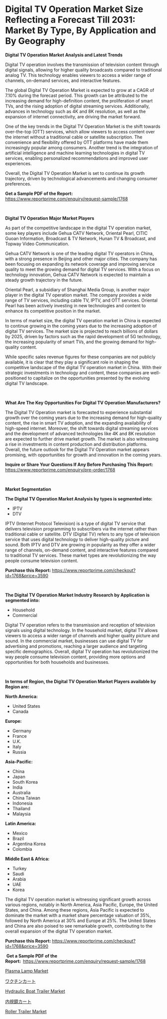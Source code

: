 <p><h1>Digital TV Operation Market Size Reflecting a Forecast Till 2031: Market By Type, By Application and By Geography</h1></p><p><strong>Digital TV Operation Market Analysis and Latest Trends</strong></p>
<p><p>Digital TV operation involves the transmission of television content through digital signals, allowing for higher quality broadcasts compared to traditional analog TV. This technology enables viewers to access a wider range of channels, on-demand services, and interactive features.</p><p>The global Digital TV Operation Market is expected to grow at a CAGR of 7.10% during the forecast period. This growth can be attributed to the increasing demand for high-definition content, the proliferation of smart TVs, and the rising adoption of digital streaming services. Additionally, advances in technology such as 4K and 8K resolution, as well as the expansion of internet connectivity, are driving the market forward.</p><p>One of the key trends in the Digital TV Operation Market is the shift towards over-the-top (OTT) services, which allow viewers to access content over the internet without a traditional cable or satellite subscription. The convenience and flexibility offered by OTT platforms have made them increasingly popular among consumers. Another trend is the integration of artificial intelligence and machine learning technologies in digital TV services, enabling personalized recommendations and improved user experiences.</p><p>Overall, the Digital TV Operation Market is set to continue its growth trajectory, driven by technological advancements and changing consumer preferences.</p></p>
<p><strong>Get a Sample PDF of the Report:&nbsp;</strong> <a href="https://www.reportprime.com/enquiry/request-sample/1768">https://www.reportprime.com/enquiry/request-sample/1768</a></p>
<p>&nbsp;</p>
<p><strong>Digital TV Operation Major Market Players</strong></p>
<p><p>As part of the competitive landscape in the digital TV operation market, some key players include Gehua CATV Network, Oriental Pearl, CITIC Guoan Information, Broadcast & TV Network, Hunan TV & Broadcast, and Topway Video Communication.</p><p>Gehua CATV Network is one of the leading digital TV operators in China, with a strong presence in Beijing and other major cities. The company has been focusing on expanding its network coverage and improving service quality to meet the growing demand for digital TV services. With a focus on technology innovation, Gehua CATV Network is expected to maintain a steady growth trajectory in the future.</p><p>Oriental Pearl, a subsidiary of Shanghai Media Group, is another major player in the digital TV operation market. The company provides a wide range of TV services, including cable TV, IPTV, and OTT services. Oriental Pearl has been actively investing in new technologies and content to enhance its competitive position in the market.</p><p>In terms of market size, the digital TV operation market in China is expected to continue growing in the coming years due to the increasing adoption of digital TV services. The market size is projected to reach billions of dollars by 2025, driven by factors such as the rapid development of 5G technology, the increasing popularity of smart TVs, and the growing demand for high-quality content.</p><p>While specific sales revenue figures for these companies are not publicly available, it is clear that they play a significant role in shaping the competitive landscape of the digital TV operation market in China. With their strategic investments in technology and content, these companies are well-positioned to capitalize on the opportunities presented by the evolving digital TV landscape.</p></p>
<p>&nbsp;</p>
<p><strong>What Are The Key Opportunities For Digital TV Operation Manufacturers?</strong></p>
<p><p>The Digital TV Operation market is forecasted to experience substantial growth over the coming years due to the increasing demand for high-quality content, the rise in smart TV adoption, and the expanding availability of high-speed internet. Moreover, the shift towards digital streaming services and the development of advanced technologies like 4K and 8K resolution are expected to further drive market growth. The market is also witnessing a rise in investments in content production and distribution platforms. Overall, the future outlook for the Digital TV Operation market appears promising, with opportunities for growth and innovation in the coming years.</p></p>
<p><strong>Inquire or Share Your Questions If Any Before Purchasing This Report:</strong> <a href="https://www.reportprime.com/enquiry/pre-order/1768">https://www.reportprime.com/enquiry/pre-order/1768</a></p>
<p>&nbsp;</p>
<p><strong>Market Segmentation</strong></p>
<p><strong>The Digital TV Operation Market Analysis by types is segmented into:</strong></p>
<p><ul><li>IPTV</li><li>DTV</li></ul></p>
<p><p>IPTV (Internet Protocol Television) is a type of digital TV service that delivers television programming to subscribers via the internet rather than traditional cable or satellite. DTV (Digital TV) refers to any type of television service that uses digital technology to deliver high-quality picture and sound. Both IPTV and DTV are growing in popularity as they offer a wider range of channels, on-demand content, and interactive features compared to traditional TV services. These market types are revolutionizing the way people consume television content.</p></p>
<p><strong>Purchase this Report:&nbsp;</strong><a href="https://www.reportprime.com/checkout?id=1768&price=3590">https://www.reportprime.com/checkout?id=1768&price=3590</a></p>
<p>&nbsp;</p>
<p><strong>The Digital TV Operation Market Industry Research by Application is segmented into:</strong></p>
<p><ul><li>Household</li><li>Commercial</li></ul></p>
<p><p>Digital TV operation refers to the transmission and reception of television signals using digital technology. In the household market, digital TV allows viewers to access a wider range of channels and higher quality picture and sound. In the commercial market, businesses can use digital TV for advertising and promotions, reaching a larger audience and targeting specific demographics. Overall, digital TV operation has revolutionized the way people consume television content, providing more options and opportunities for both households and businesses.</p></p>
<p>&nbsp;</p>
<p><strong>In terms of Region, the Digital TV Operation Market Players available by Region are:</strong></p>
<p>
    <p> <strong> North America: </strong>
        <ul>
            <li>United States</li>
            <li>Canada</li>
        </ul>
        </p> 
    <p> <strong> Europe: </strong>
        <ul>
            <li>Germany</li>
            <li>France</li>
            <li>U.K.</li>
            <li>Italy</li>
            <li>Russia</li>
        </ul>
        </p> 
    <p> <strong> Asia-Pacific: </strong>
        <ul>
            <li>China</li>
            <li>Japan</li>
            <li>South Korea</li>
            <li>India</li>
            <li>Australia</li>
            <li>China Taiwan</li>
            <li>Indonesia</li>
            <li>Thailand</li>
            <li>Malaysia</li>
        </ul>
        </p> 
    <p> <strong> Latin America: </strong>
        <ul>
            <li>Mexico</li>
            <li>Brazil</li>
            <li>Argentina Korea</li>
            <li>Colombia</li>
        </ul>
        </p> 
    <p> <strong> Middle East & Africa: </strong>
        <ul>
            <li>Turkey</li>
            <li>Saudi</li>
            <li>Arabia</li>
            <li>UAE</li>
            <li>Korea</li>
        </ul>
    </p>
    </p>
<p><p>The digital TV operation market is witnessing significant growth across various regions, notably in North America, Asia Pacific, Europe, the United States, and China. Among these regions, Asia Pacific is expected to dominate the market with a market share percentage valuation of 35%, followed by North America at 30% and Europe at 25%. The United States and China are also poised to see remarkable growth, contributing to the overall expansion of the digital TV operation market.</p></p>
<p><strong>Purchase this Report: </strong><a href="https://www.reportprime.com/checkout?id=1768&price=3590">https://www.reportprime.com/checkout?id=1768&price=3590</a></p>
<p>&nbsp;<strong>Get a Sample PDF of the Report:&nbsp;&nbsp;</strong><a href="https://www.reportprime.com/enquiry/request-sample/1768">https://www.reportprime.com/enquiry/request-sample/1768</a></p>
<p><strong></strong></p>
<p><p><a href="https://github.com/bmorecock/Market-Research-Report-List-2/blob/main/plasma-lamp-market.md">Plasma Lamp Market</a></p><p><a href="https://github.com/vlcostes/Market-Research-Report-List-1/blob/main/476658210196.md">ワクチンカート</a></p><p><a href="https://issuu.com/reportprime-2/docs/hydraulic-boat-trailer-market-size-2030.pptx">Hydraulic Boat Trailer Market</a></p><p><a href="https://github.com/EstaSprer20231/Market-Research-Report-List-1/blob/main/142454910197.md">内視鏡カート</a></p><p><a href="https://issuu.com/reportprime-2/docs/roller-trailer-market-size-2030.pptx">Roller Trailer Market</a></p></p>